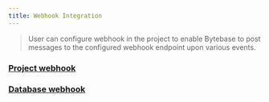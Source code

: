 ```yaml
---
title: Webhook Integration
---
```


> User can configure webhook in the project to enable Bytebase to post messages to the configured webhook endpoint upon various events.

### [Project webhook](/docs/accelerator/webhook-integration/project-webhook)

### [Database webhook](/docs/accelerator/webhook-integration/database-webhook)
